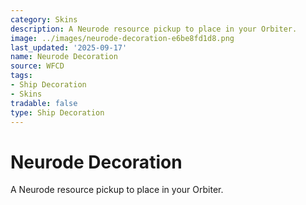 ```yaml
---
category: Skins
description: A Neurode resource pickup to place in your Orbiter.
image: ../images/neurode-decoration-e6be8fd1d8.png
last_updated: '2025-09-17'
name: Neurode Decoration
source: WFCD
tags:
- Ship Decoration
- Skins
tradable: false
type: Ship Decoration
---
```


# Neurode Decoration

A Neurode resource pickup to place in your Orbiter.

